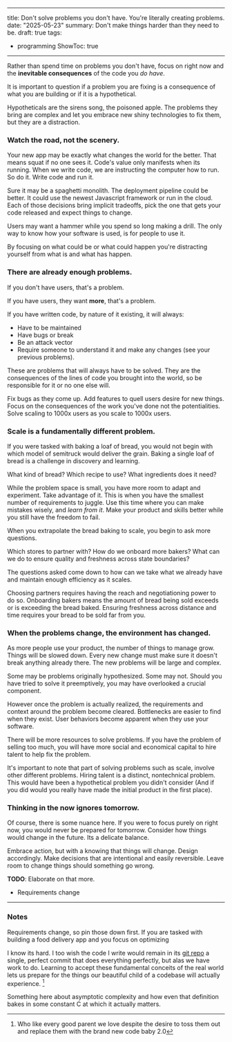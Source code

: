 
---
title: Don't solve problems you don't have. You're literally creating problems.
date: "2025-05-23"
summary: Don't make things harder than they need to be.
draft: true
tags:
  - programming
ShowToc: true
---

Rather than spend time on problems you don't have, focus on right now and the **inevitable consequences** of the code you *do have*.

<!-- more -->

It is important to question if a problem you are fixing is a consequence of what you are building or if it is a hypothetical. 

Hypotheticals are the sirens song, the poisoned apple. The problems they bring are complex and let you embrace new shiny technologies to fix them, but they are a distraction. 

### Watch the road, not the scenery. 

Your new app may be exactly what changes the world for the better. That means squat if no one sees it. Code's value only manifests when its running. When we write code, we are instructing the computer how to run. So do it. Write code and run it.

Sure it may be a spaghetti monolith. The deployment pipeline could be better. It could use the newest Javascript framework or run in the cloud. Each of those decisions bring implicit tradeoffs, pick the one that gets your code released and expect things to change. 

Users may want a hammer while you spend so long making a drill. The only way to know how your software is used, is for people to use it.

By focusing on what could be or what could happen you're distracting yourself from what is and what has happen. 

### There are already enough problems. 

If you don't have users, that's a problem.

If you have users, they want **more**, that's a problem.

If you have written code, by nature of it existing, it will always: 
- Have to be maintained
- Have bugs or break
- Be an attack vector
- Require someone to understand it and make any changes (see your previous problems).

These are problems that will always have to be solved. They are the consequences of the lines of code you brought into the world, so be responsible for it or no one else will. 

Fix bugs as they come up. Add features to quell users desire for new things. Focus on the consequences of the work you've done not the potentialities.  Solve scaling to 1000x users as you scale to 1000x users. 

### Scale is a fundamentally different problem.

If you were tasked with baking a loaf of bread, you would not begin with which model of semitruck would deliver the grain. Baking a single loaf of bread is a challenge in discovery and learning. 

What kind of bread? Which recipe to use? What ingredients does it need?

While the problem space is small, you have more room to adapt and experiment. Take advantage of it. This is when you have the smallest number of requirements to juggle. Use this time where you can make mistakes wisely, and *learn from it*. Make your product and skills better while you still have the freedom to fail.

When you extrapolate the bread baking to scale, you begin to ask more questions. 

Which stores to partner with? How do we onboard more bakers? What can we do to ensure quality and freshness across state boundaries? 

The questions asked come down to how can we take what we already have and maintain enough efficiency as it scales. 

Choosing partners requires having the reach and negotiationing power to do so. Onboarding bakers means the amount of bread being sold exceeds or is exceeding the bread baked. Ensuring freshness across distance and time requires your bread to be sold far from you. 

### When the problems change, the environment has changed.

As more people use your product, the number of things to manage grow. Things will be slowed down. Every new change must make sure it doesn't break anything already there. The new problems will be large and complex. 

Some may be problems originally hypothesized. Some may not. Should you have tried to solve it preemptively, you may have overlooked a crucial component. 

However once the problem is actually realized, the requirements and context around the problem become cleared. Bottlenecks are easier to find when they exist. User behaviors become apparent when they use your software. 

There will be more resources to solve problems. If you have the problem of selling too much, you will have more social and economical capital to hire talent to help fix the problem. 

It's important to note that part of solving problems such as scale, involve other different problems. Hiring talent is a distinct, nontechnical problem. This would have been a hypothetical problem you didn't consider (And if you did would you really have made the initial product in the first place). 

### Thinking in the now ignores tomorrow.

Of course, there is some nuance here. If you were to focus purely on right now, you would never be prepared for tomorrow. Consider how things would change in the future. Its a delicate balance. 

Embrace action, but with a knowing that things will change. Design accordingly. Make decisions that are intentional and easily reversible. Leave room to change things should something go wrong.

**TODO**: Elaborate on that more.
- Requirements change

---

### Notes

Requirements change, so pin those down first. If you are tasked with building a food delivery app and  you focus on optimizing

I know its hard. I too wish the code I write would remain in its [git repo](../opinions/) a single, perfect commit that does everything perfectly, but alas we have work to do. Learning to accept these fundamental conceits of the real world lets us prepare for the things our beautiful child of a codebase will actually experience. [^2]


Something here about asymptotic complexity and how even that definition bakes in some constant C at which it actually matters.

[^1]: How can you observe this? Does the process to guage user feedback even exist? 
[^2]: Who like every good parent we love despite the desire to toss them out and replace them with the brand new code baby 2.0
